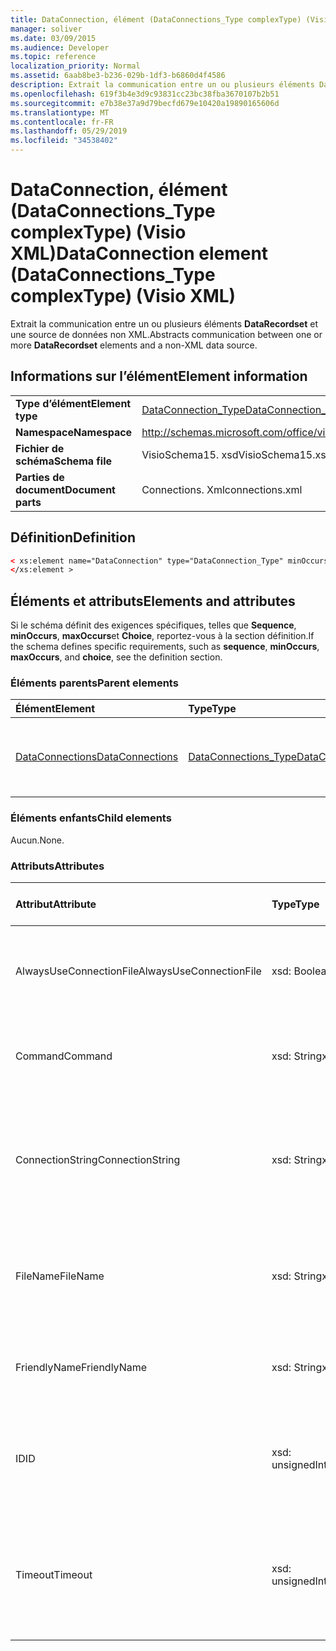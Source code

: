 ```yaml
---
title: DataConnection, élément (DataConnections_Type complexType) (Visio XML)
manager: soliver
ms.date: 03/09/2015
ms.audience: Developer
ms.topic: reference
localization_priority: Normal
ms.assetid: 6aab8be3-b236-029b-1df3-b6860d4f4586
description: Extrait la communication entre un ou plusieurs éléments DataRecordset et une source de données non XML.
ms.openlocfilehash: 619f3b4e3d9c93831cc23bc38fba3670107b2b51
ms.sourcegitcommit: e7b38e37a9d79becfd679e10420a19890165606d
ms.translationtype: MT
ms.contentlocale: fr-FR
ms.lasthandoff: 05/29/2019
ms.locfileid: "34538402"
---
```

# <a name="dataconnection-element-dataconnectionstype-complextype-visio-xml"></a><span data-ttu-id="c5eb4-103">DataConnection, élément (DataConnections_Type complexType) (Visio XML)</span><span class="sxs-lookup"><span data-stu-id="c5eb4-103">DataConnection element (DataConnections_Type complexType) (Visio XML)</span></span>

<span data-ttu-id="c5eb4-104">Extrait la communication entre un ou plusieurs éléments **DataRecordset** et une source de données non XML.</span><span class="sxs-lookup"><span data-stu-id="c5eb4-104">Abstracts communication between one or more **DataRecordset** elements and a non-XML data source.</span></span> 
  
## <a name="element-information"></a><span data-ttu-id="c5eb4-105">Informations sur l’élément</span><span class="sxs-lookup"><span data-stu-id="c5eb4-105">Element information</span></span>

|||
|:-----|:-----|
|<span data-ttu-id="c5eb4-106">**Type d’élément**</span><span class="sxs-lookup"><span data-stu-id="c5eb4-106">**Element type**</span></span> <br/> |[<span data-ttu-id="c5eb4-107">DataConnection_Type</span><span class="sxs-lookup"><span data-stu-id="c5eb4-107">DataConnection_Type</span></span>](dataconnection_type-complextypevisio-xml.md) <br/> |
|<span data-ttu-id="c5eb4-108">**Namespace**</span><span class="sxs-lookup"><span data-stu-id="c5eb4-108">**Namespace**</span></span> <br/> |http://schemas.microsoft.com/office/visio/2012/main  <br/> |
|<span data-ttu-id="c5eb4-109">**Fichier de schéma**</span><span class="sxs-lookup"><span data-stu-id="c5eb4-109">**Schema file**</span></span> <br/> |<span data-ttu-id="c5eb4-110">VisioSchema15. xsd</span><span class="sxs-lookup"><span data-stu-id="c5eb4-110">VisioSchema15.xsd</span></span>  <br/> |
|<span data-ttu-id="c5eb4-111">**Parties de document**</span><span class="sxs-lookup"><span data-stu-id="c5eb4-111">**Document parts**</span></span> <br/> |<span data-ttu-id="c5eb4-112">Connections. Xml</span><span class="sxs-lookup"><span data-stu-id="c5eb4-112">connections.xml</span></span>  <br/> |
   
## <a name="definition"></a><span data-ttu-id="c5eb4-113">Définition</span><span class="sxs-lookup"><span data-stu-id="c5eb4-113">Definition</span></span>

```XML
< xs:element name="DataConnection" type="DataConnection_Type" minOccurs="1" maxOccurs="unbounded" >
</xs:element >
```

## <a name="elements-and-attributes"></a><span data-ttu-id="c5eb4-114">Éléments et attributs</span><span class="sxs-lookup"><span data-stu-id="c5eb4-114">Elements and attributes</span></span>

<span data-ttu-id="c5eb4-115">Si le schéma définit des exigences spécifiques, telles que **Sequence**, **minOccurs**, **maxOccurs**et **Choice**, reportez-vous à la section définition.</span><span class="sxs-lookup"><span data-stu-id="c5eb4-115">If the schema defines specific requirements, such as **sequence**, **minOccurs**, **maxOccurs**, and **choice**, see the definition section.</span></span> 
  
### <a name="parent-elements"></a><span data-ttu-id="c5eb4-116">Éléments parents</span><span class="sxs-lookup"><span data-stu-id="c5eb4-116">Parent elements</span></span>

|<span data-ttu-id="c5eb4-117">**Élément**</span><span class="sxs-lookup"><span data-stu-id="c5eb4-117">**Element**</span></span>|<span data-ttu-id="c5eb4-118">**Type**</span><span class="sxs-lookup"><span data-stu-id="c5eb4-118">**Type**</span></span>|<span data-ttu-id="c5eb4-119">**Description**</span><span class="sxs-lookup"><span data-stu-id="c5eb4-119">**Description**</span></span>|
|:-----|:-----|:-----|
|[<span data-ttu-id="c5eb4-120">DataConnections</span><span class="sxs-lookup"><span data-stu-id="c5eb4-120">DataConnections</span></span>](dataconnections-elementvisio-xml.md) <br/> |[<span data-ttu-id="c5eb4-121">DataConnections_Type</span><span class="sxs-lookup"><span data-stu-id="c5eb4-121">DataConnections_Type</span></span>](dataconnections_type-complextypevisio-xml.md) <br/> |<span data-ttu-id="c5eb4-122">Contient les éléments **DataConnection** pour le document.</span><span class="sxs-lookup"><span data-stu-id="c5eb4-122">Contains the **DataConnection** elements for the document.</span></span>  <br/> |
   
### <a name="child-elements"></a><span data-ttu-id="c5eb4-123">Éléments enfants</span><span class="sxs-lookup"><span data-stu-id="c5eb4-123">Child elements</span></span>

<span data-ttu-id="c5eb4-124">Aucun.</span><span class="sxs-lookup"><span data-stu-id="c5eb4-124">None.</span></span>
  
### <a name="attributes"></a><span data-ttu-id="c5eb4-125">Attributs</span><span class="sxs-lookup"><span data-stu-id="c5eb4-125">Attributes</span></span>

|<span data-ttu-id="c5eb4-126">**Attribut**</span><span class="sxs-lookup"><span data-stu-id="c5eb4-126">**Attribute**</span></span>|<span data-ttu-id="c5eb4-127">**Type**</span><span class="sxs-lookup"><span data-stu-id="c5eb4-127">**Type**</span></span>|<span data-ttu-id="c5eb4-128">**Obligatoire**</span><span class="sxs-lookup"><span data-stu-id="c5eb4-128">**Required**</span></span>|<span data-ttu-id="c5eb4-129">**Description**</span><span class="sxs-lookup"><span data-stu-id="c5eb4-129">**Description**</span></span>|<span data-ttu-id="c5eb4-130">**Valeurs possibles**</span><span class="sxs-lookup"><span data-stu-id="c5eb4-130">**Possible values**</span></span>|
|:-----|:-----|:-----|:-----|:-----|
|<span data-ttu-id="c5eb4-131">AlwaysUseConnectionFile</span><span class="sxs-lookup"><span data-stu-id="c5eb4-131">AlwaysUseConnectionFile</span></span>  <br/> |<span data-ttu-id="c5eb4-132">xsd: Boolean</span><span class="sxs-lookup"><span data-stu-id="c5eb4-132">xsd:boolean</span></span>  <br/> |<span data-ttu-id="c5eb4-133">facultatif</span><span class="sxs-lookup"><span data-stu-id="c5eb4-133">optional</span></span>  <br/> |<span data-ttu-id="c5eb4-134">La valeur par défaut est false.</span><span class="sxs-lookup"><span data-stu-id="c5eb4-134">The default value is false.</span></span> <span data-ttu-id="c5eb4-135">Voir la section Remarques pour plus d'informations.</span><span class="sxs-lookup"><span data-stu-id="c5eb4-135">See Remarks for more information.</span></span>  <br/> |<span data-ttu-id="c5eb4-136">Valeurs du type xsd: Boolean.</span><span class="sxs-lookup"><span data-stu-id="c5eb4-136">Values of the xsd:boolean type.</span></span>  <br/> |
|<span data-ttu-id="c5eb4-137">Command</span><span class="sxs-lookup"><span data-stu-id="c5eb4-137">Command</span></span>  <br/> |<span data-ttu-id="c5eb4-138">xsd: String</span><span class="sxs-lookup"><span data-stu-id="c5eb4-138">xsd:string</span></span>  <br/> |<span data-ttu-id="c5eb4-139">facultatif</span><span class="sxs-lookup"><span data-stu-id="c5eb4-139">optional</span></span>  <br/> |<span data-ttu-id="c5eb4-140">Chaîne de commande utilisée pour interroger la source de données.</span><span class="sxs-lookup"><span data-stu-id="c5eb4-140">The command string used to query the data source.</span></span>  <br/> |<span data-ttu-id="c5eb4-141">Valeurs du type xsd: String.</span><span class="sxs-lookup"><span data-stu-id="c5eb4-141">Values of the xsd:string type.</span></span>  <br/> |
|<span data-ttu-id="c5eb4-142">ConnectionString</span><span class="sxs-lookup"><span data-stu-id="c5eb4-142">ConnectionString</span></span>  <br/> |<span data-ttu-id="c5eb4-143">xsd: String</span><span class="sxs-lookup"><span data-stu-id="c5eb4-143">xsd:string</span></span>  <br/> |<span data-ttu-id="c5eb4-144">facultatif</span><span class="sxs-lookup"><span data-stu-id="c5eb4-144">optional</span></span>  <br/> |<span data-ttu-id="c5eb4-145">Chaîne de connexion qui définit les paramètres nécessaires pour se connecter à une source de données.</span><span class="sxs-lookup"><span data-stu-id="c5eb4-145">The connection string that defines the parameters necessary to connect to a data source.</span></span>  <br/> |<span data-ttu-id="c5eb4-146">Valeurs du type xsd: String.</span><span class="sxs-lookup"><span data-stu-id="c5eb4-146">Values of the xsd:string type.</span></span>  <br/> |
|<span data-ttu-id="c5eb4-147">FileName</span><span class="sxs-lookup"><span data-stu-id="c5eb4-147">FileName</span></span>  <br/> |<span data-ttu-id="c5eb4-148">xsd: String</span><span class="sxs-lookup"><span data-stu-id="c5eb4-148">xsd:string</span></span>  <br/> |<span data-ttu-id="c5eb4-149">obligatoire</span><span class="sxs-lookup"><span data-stu-id="c5eb4-149">required</span></span>  <br/> |<span data-ttu-id="c5eb4-150">Nom du fichier de connexion.</span><span class="sxs-lookup"><span data-stu-id="c5eb4-150">The name of the connection file.</span></span> <span data-ttu-id="c5eb4-151">Voir la section Remarques pour plus d'informations.</span><span class="sxs-lookup"><span data-stu-id="c5eb4-151">See Remarks for more information.</span></span>  <br/> |<span data-ttu-id="c5eb4-152">Valeurs du type xsd: String.</span><span class="sxs-lookup"><span data-stu-id="c5eb4-152">Values of the xsd:string type.</span></span>  <br/> |
|<span data-ttu-id="c5eb4-153">FriendlyName</span><span class="sxs-lookup"><span data-stu-id="c5eb4-153">FriendlyName</span></span>  <br/> |<span data-ttu-id="c5eb4-154">xsd: String</span><span class="sxs-lookup"><span data-stu-id="c5eb4-154">xsd:string</span></span>  <br/> |<span data-ttu-id="c5eb4-155">facultatif</span><span class="sxs-lookup"><span data-stu-id="c5eb4-155">optional</span></span>  <br/> |<span data-ttu-id="c5eb4-156">Un nom fourni par l’utilisateur pour la connexion de données.</span><span class="sxs-lookup"><span data-stu-id="c5eb4-156">A user provided name for the data connection.</span></span>  <br/> |<span data-ttu-id="c5eb4-157">Valeurs du type xsd: String.</span><span class="sxs-lookup"><span data-stu-id="c5eb4-157">Values of the xsd:string type.</span></span>  <br/> |
|<span data-ttu-id="c5eb4-158">ID</span><span class="sxs-lookup"><span data-stu-id="c5eb4-158">ID</span></span>  <br/> |<span data-ttu-id="c5eb4-159">xsd: unsignedInt</span><span class="sxs-lookup"><span data-stu-id="c5eb4-159">xsd:unsignedInt</span></span>  <br/> |<span data-ttu-id="c5eb4-160">obligatoire</span><span class="sxs-lookup"><span data-stu-id="c5eb4-160">required</span></span>  <br/> |<span data-ttu-id="c5eb4-161">ID attribué par Visio pour une connexion donnée, unique dans le document.</span><span class="sxs-lookup"><span data-stu-id="c5eb4-161">The ID assigned by Visio for a given connection, unique within the document.</span></span>  <br/> |<span data-ttu-id="c5eb4-162">Valeurs du type xsd: unsignedInt.</span><span class="sxs-lookup"><span data-stu-id="c5eb4-162">Values of the xsd:unsignedInt type.</span></span>  <br/> |
|<span data-ttu-id="c5eb4-163">Timeout</span><span class="sxs-lookup"><span data-stu-id="c5eb4-163">Timeout</span></span>  <br/> |<span data-ttu-id="c5eb4-164">xsd: unsignedInt</span><span class="sxs-lookup"><span data-stu-id="c5eb4-164">xsd:unsignedInt</span></span>  <br/> |<span data-ttu-id="c5eb4-165">facultatif</span><span class="sxs-lookup"><span data-stu-id="c5eb4-165">optional</span></span>  <br/> |<span data-ttu-id="c5eb4-166">Temps d’attente en minutes lors d’une tentative d’établissement d’une connexion avant la fin de la tentative.</span><span class="sxs-lookup"><span data-stu-id="c5eb4-166">The wait time in minutes while trying to establish a connection before terminating the attempt.</span></span>  <br/> |<span data-ttu-id="c5eb4-167">Valeurs du type xsd: unsignedInt.</span><span class="sxs-lookup"><span data-stu-id="c5eb4-167">Values of the xsd:unsignedInt type.</span></span>  <br/> |
   

